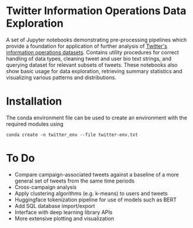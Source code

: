 # Twitter Information Operations Data Exploration

A set of Jupyter notebooks demonstrating pre-processing pipelines which provide a foundation for application of further analysis of [Twitter's information operations datasets](https://transparency.twitter.com/en/reports/information-operations.html). Contains utility procedures for correct handling of data types, cleaning tweet and user bio text strings, and querying dataset for relevant subsets of tweets. These notebooks also show basic usage for data exploration, retrieving summary statistics and visualizing various patterns and distributions.

# Installation

The conda environment file can be used to create an environment with the required modules using

```
conda create -n twitter_env --file twitter-env.txt
```

# To Do

- Compare campaign-associated tweets against a baseline of a more general set of tweets from the same time periods
- Cross-campaign analysis
- Apply clustering algorithms (e.g. k-means) to users and tweets
- Huggingface tokenization pipeline for use of models such as BERT
- Add SQL database import/export
- Interface with deep learning library APIs
- More extensive plotting and visualization
